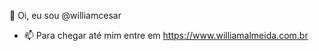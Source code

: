   👋 Oi, eu sou @williamcesar
- 📫 Para chegar até mim entre em https://www.williamalmeida.com.br


<!---
williamcesar/williamcesar é um repositório ✨ especial ✨ porque seu `README.md` (este arquivo) aparece no seu perfil do GitHub.
Você pode clicar no link Visualizar para dar uma olhada nas suas alterações.
--->
